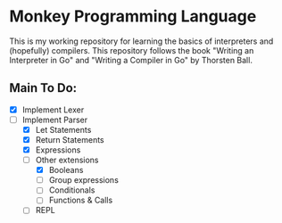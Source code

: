 # Monkey Programming Language

This is my working repository for learning the basics of interpreters and (hopefully) compilers. This repository follows the book "Writing an Interpreter in Go" and "Writing a Compiler in Go" by Thorsten Ball.

## Main To Do:

- [x] Implement Lexer
- [ ] Implement Parser
    - [x] Let Statements
    - [x] Return Statements
    - [x] Expressions
    - [ ] Other extensions
        - [x] Booleans
        - [ ] Group expressions
        - [ ] Conditionals
        - [ ] Functions & Calls
    - [ ] REPL
